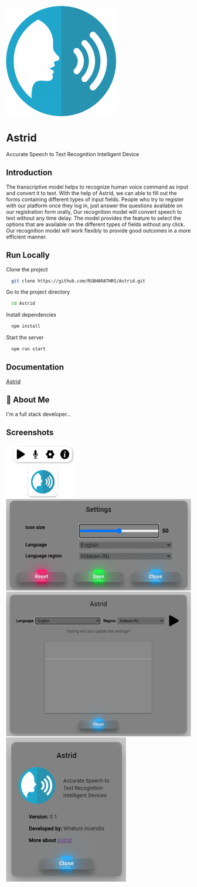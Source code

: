 
<!-- ![Logo](/src/assets/speech-icon.png) -->
<img src="/src/assets/speech-icon.png"  width="300" height="300">

# Astrid

Accurate Speech to Text Recognition Intelligent Device


## Introduction

The transcriptive model helps to recognize human voice command as input and convert it to text. With the help of Astrid, we can able to fill out the forms containing different types of input fields. People who try to register with our platform once they log in, just answer the questions available on our registration form orally, Our recognition model will convert speech to text without any time delay. The model provides the feature to select the options that are available on the different types of fields without any click. Our recognition model will work flexibly to provide good outcomes in a more efficient manner.
## Run Locally

Clone the project

```bash
  git clone https://github.com/RSBHARATHRS/Astrid.git
```

Go to the project directory

```bash
  cd Astrid
```

Install dependencies

```bash
  npm install
```

Start the server

```bash
  npm run start
```


## Documentation

[Astrid](https://rsbharathrs.github.io/astrid-website/#)


## 🚀 About Me
I'm a full stack developer...


## Screenshots

![App Screenshot](/screenshots/astrid.png)
![App Screenshot](/screenshots/settings.png)
![App Screenshot](/screenshots/test.png)
![App Screenshot](/screenshots/info.png)

